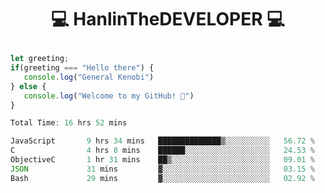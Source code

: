 # <p align="center"> 💻 HanlinTheDEVELOPER 💻 </p>
 ```js
let greeting;
 if(greeting === "Hello there") {
    console.log("General Kenobi")
} else { 
    console.log("Welcome to my GitHub! 👋")
}
```



<!--START_SECTION:waka-->

```js
Total Time: 16 hrs 52 mins

JavaScript       9 hrs 34 mins   ██████████████▒░░░░░░░░░░   56.72 %
C                4 hrs 8 mins    ██████░░░░░░░░░░░░░░░░░░░   24.53 %
ObjectiveC       1 hr 31 mins    ██▒░░░░░░░░░░░░░░░░░░░░░░   09.01 %
JSON             31 mins         ▓░░░░░░░░░░░░░░░░░░░░░░░░   03.15 %
Bash             29 mins         ▓░░░░░░░░░░░░░░░░░░░░░░░░   02.92 %
```

<!--END_SECTION:waka-->


